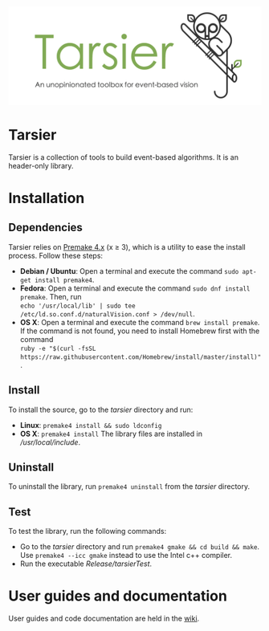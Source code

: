 ![tarsier](tarsierBanner.png "The Tarsier banner")

# Tarsier

Tarsier is a collection of tools to build event-based algorithms. It is an header-only library.

# Installation

## Dependencies

Tarsier relies on [Premake 4.x](https://github.com/premake/premake-4.x) (x ≥ 3), which is a utility to ease the install process. Follow these steps:
  - __Debian / Ubuntu__: Open a terminal and execute the command `sudo apt-get install premake4`.
  - __Fedora__: Open a terminal and execute the command `sudo dnf install premake`. Then, run<br />
  `echo '/usr/local/lib' | sudo tee /etc/ld.so.conf.d/naturalVision.conf > /dev/null`.
  - __OS X__: Open a terminal and execute the command `brew install premake`. If the command is not found, you need to install Homebrew first with the command<br />
  `ruby -e "$(curl -fsSL https://raw.githubusercontent.com/Homebrew/install/master/install)"`.

## Install

To install the source, go to the *tarsier* directory and run:
  - __Linux__: `premake4 install && sudo ldconfig`
  - __OS X__: `premake4 install`
The library files are installed in */usr/local/include*.

## Uninstall

To uninstall the library, run `premake4 uninstall` from the *tarsier* directory.

## Test

To test the library, run the following commands:
  - Go to the *tarsier* directory and run `premake4 gmake && cd build && make`. Use `premake4 --icc gmake` instead to use the Intel c++ compiler.
  - Run the executable *Release/tarsierTest*.

# User guides and documentation

User guides and code documentation are held in the [wiki](https://github.com/aMarcireau/tarsier/wiki).
